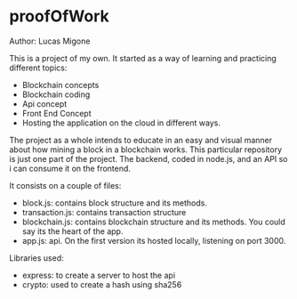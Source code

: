 # proofOfWork
Author: Lucas Migone

This is a project of my own. It started as a way of learning and practicing different topics:
- Blockchain concepts
- Blockchain coding
- Api concept
- Front End Concept
- Hosting the application on the cloud in different ways.

The project as a whole intends to educate in an easy and visual manner about how mining a block in a blockchain works.
This particular repository is just one part of the project. The backend, coded in node.js, and an API so i can consume it on the frontend.

It consists on a couple of files:
- block.js: contains block structure and its methods.
- transaction.js: contains transaction structure
- blockchain.js: contains blockchain structure and its methods. You could say its the heart of the app.
- app.js: api. On the first version its hosted locally, listening on port 3000.

Libraries used:
- express: to create a server to host the api
- crypto: used to create a hash using sha256
